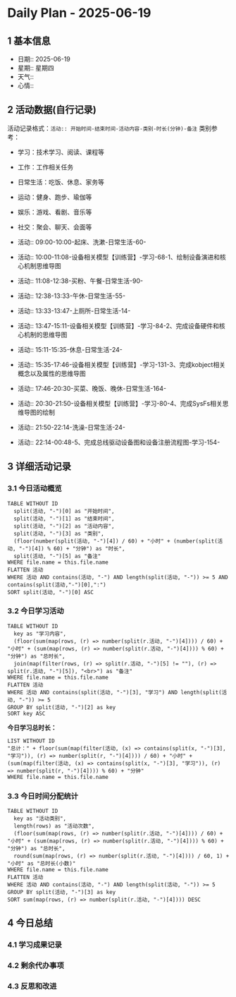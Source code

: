 # Daily Plan - 2025-06-19

## 1 基本信息

- 日期:: 2025-06-19
- 星期:: 星期四
- 天气::
- 心情::

## 2 活动数据(自行记录)
活动记录格式：`活动:: 开始时间-结束时间-活动内容-类别-时长(分钟)-备注`
类别参考：
- 学习：技术学习、阅读、课程等
- 工作：工作相关任务
- 日常生活：吃饭、休息、家务等
- 运动：健身、跑步、瑜伽等
- 娱乐：游戏、看剧、音乐等
- 社交：聚会、聊天、会面等

- 活动:: 09:00-10:00-起床、洗漱-日常生活-60-
- 活动:: 10:00-11:08-设备相关模型【训练营】-学习-68-1、绘制设备演进和核心机制思维导图
- 活动:: 11:08-12:38-买粉、午餐-日常生活-90-
- 活动:: 12:38-13:33-午休-日常生活-55-
- 活动:: 13:33-13:47-上厕所-日常生活-14-
- 活动:: 13:47-15:11-设备相关模型【训练营】-学习-84-2、完成设备硬件和核心机制的思维导图
- 活动:: 15:11-15:35-休息-日常生活-24-
- 活动:: 15:35-17:46-设备相关模型【训练营】-学习-131-3、完成kobject相关概念以及属性的思维导图
- 活动:: 17:46-20:30-买菜、晚饭、晚休-日常生活-164-
- 活动:: 20:30-21:50-设备相关模型【训练营】-学习-80-4、完成SysFs相关思维导图的绘制
- 活动:: 21:50-22:14-洗澡-日常生活-24-
- 活动:: 22:14-00:48-5、完成总线驱动设备图和设备注册流程图-学习-154-

## 3 详细活动记录

### 3.1 今日活动概览

```dataview
TABLE WITHOUT ID
  split(活动, "-")[0] as "开始时间",
  split(活动, "-")[1] as "结束时间", 
  split(活动, "-")[2] as "活动内容",
  split(活动, "-")[3] as "类别",
  (floor(number(split(活动, "-")[4]) / 60) + "小时" + (number(split(活动, "-")[4]) % 60) + "分钟") as "时长",
  split(活动, "-")[5] as "备注"
WHERE file.name = this.file.name
FLATTEN 活动
WHERE 活动 AND contains(活动, "-") AND length(split(活动, "-")) >= 5 AND contains(split(活动,"-")[0],":")
SORT split(活动, "-")[0] ASC
```

### 3.2 今日学习活动

```dataview
TABLE WITHOUT ID
  key as "学习内容",
  (floor(sum(map(rows, (r) => number(split(r.活动, "-")[4]))) / 60) + "小时" + (sum(map(rows, (r) => number(split(r.活动, "-")[4]))) % 60) + "分钟") as "总时长",
  join(map(filter(rows, (r) => split(r.活动, "-")[5] != ""), (r) => split(r.活动, "-")[5]), "<br>") as "备注"
WHERE file.name = this.file.name
FLATTEN 活动
WHERE 活动 AND contains(split(活动, "-")[3], "学习") AND length(split(活动, "-")) >= 5
GROUP BY split(活动, "-")[2] as key
SORT key ASC

```

**今日学习总时长：**

```dataview
LIST WITHOUT ID
"总计：" + floor(sum(map(filter(活动, (x) => contains(split(x, "-")[3], "学习")), (r) => number(split(r, "-")[4]))) / 60) + "小时" + (sum(map(filter(活动, (x) => contains(split(x, "-")[3], "学习")), (r) => number(split(r, "-")[4]))) % 60) + "分钟"
WHERE file.name = this.file.name
```

### 3.3 今日时间分配统计

```dataview
TABLE WITHOUT ID
  key as "活动类别",
  length(rows) as "活动次数",
  (floor(sum(map(rows, (r) => number(split(r.活动, "-")[4]))) / 60) + "小时" + (sum(map(rows, (r) => number(split(r.活动, "-")[4]))) % 60) + "分钟") as "总时长",
  round(sum(map(rows, (r) => number(split(r.活动, "-")[4]))) / 60, 1) + "小时" as "总时长(小数)"
WHERE file.name = this.file.name
FLATTEN 活动
WHERE 活动 AND contains(活动, "-") AND length(split(活动, "-")) >= 5
GROUP BY split(活动, "-")[3] as key
SORT sum(map(rows, (r) => number(split(r.活动, "-")[4]))) DESC
```

## 4 今日总结

### 4.1 学习成果记录

### 4.2 剩余代办事项

### 4.3 反思和改进

